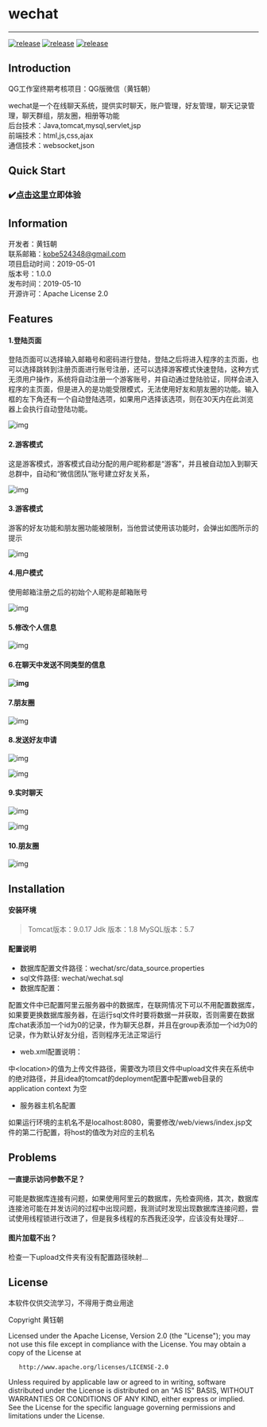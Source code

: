 # wechat

---------

[![release](https://img.shields.io/badge/release-1.0.0-green)](https://github.com/misterchaos/wechat/releases)
[![release](https://img.shields.io/badge/version-beta-orange)](https://github.com/misterchaos/wechat/releases)
[![release](https://img.shields.io/badge/build-passing-green)](https://github.com/misterchaos/wechat/releases)

## Introduction

QG工作室终期考核项目：QG版微信（黄钰朝）

wechat是一个在线聊天系统，提供实时聊天，账户管理，好友管理，聊天记录管理，聊天群组，朋友圈，相册等功能</br>
后台技术：Java,tomcat,mysql,servlet,jsp</br>
前端技术：html,js,css,ajax</br>
通信技术：websocket,json</br>

## Quick Start

### :heavy_check_mark:[点击这里](http://www.cxkball.club:9090/wechat/)立即体验

## Information

开发者：黄钰朝</br>
联系邮箱：<a href="mailto:kobe524348@gmail.com">kobe524348@gmail.com</a></br>
项目启动时间：2019-05-01</br>
版本号：1.0.0</br>
发布时间：2019-05-10</br>
开源许可：Apache License 2.0</br>

## Features

#### 1.登陆页面

登陆页面可以选择输入邮箱号和密码进行登陆，登陆之后将进入程序的主页面，也可以选择跳转到注册页面进行账号注册，还可以选择游客模式快速登陆，这种方式无须用户操作，系统将自动注册一个游客账号，并自动通过登陆验证，同样会进入程序的主页面，但是进入的是功能受限模式，无法使用好友和朋友圈的功能。输入框的左下角还有一个自动登陆选项，如果用户选择该选项，则在30天内在此浏览器上会执行自动登陆功能。


![img](https://github.com/misterchaos/wechat/blob/dev/wechat%E9%A1%B9%E7%9B%AE%E6%88%AA%E5%9B%BE/聊天功能.jpg)
 

#### 2.游客模式

这是游客模式，游客模式自动分配的用户昵称都是“游客”，并且被自动加入到聊天总群中，自动和“微信团队”账号建立好友关系，

![img](file:///C:/Users/MISTER~1/AppData/Local/Temp/msohtmlclip1/01/clip_image004.jpg)

#### 3.游客模式

游客的好友功能和朋友圈功能被限制，当他尝试使用该功能时，会弹出如图所示的提示

 

![img](file:///C:/Users/MISTER~1/AppData/Local/Temp/msohtmlclip1/01/clip_image006.jpg)

 

#### 4.用户模式

使用邮箱注册之后的初始个人昵称是邮箱账号

![img](file:///C:/Users/MISTER~1/AppData/Local/Temp/msohtmlclip1/01/clip_image008.jpg)

 

#### 5.修改个人信息

![img](file:///C:/Users/MISTER~1/AppData/Local/Temp/msohtmlclip1/01/clip_image010.jpg)

 

 

#### 6.在聊天中发送不同类型的信息

#### ![img](file:///C:/Users/MISTER~1/AppData/Local/Temp/msohtmlclip1/01/clip_image012.jpg)

 

#### 7.朋友圈

![img](file:///C:/Users/MISTER~1/AppData/Local/Temp/msohtmlclip1/01/clip_image014.jpg)

 

#### 8.发送好友申请

 

 

![img](file:///C:/Users/MISTER~1/AppData/Local/Temp/msohtmlclip1/01/clip_image016.jpg)

![img](file:///C:/Users/MISTER~1/AppData/Local/Temp/msohtmlclip1/01/clip_image018.jpg)

 

 

#### 9.实时聊天

![img](file:///C:/Users/MISTER~1/AppData/Local/Temp/msohtmlclip1/01/clip_image020.jpg)

![img](file:///C:/Users/MISTER~1/AppData/Local/Temp/msohtmlclip1/01/clip_image022.jpg)

 

 

 

#### 10.朋友圈

 

![img](file:///C:/Users/MISTER~1/AppData/Local/Temp/msohtmlclip1/01/clip_image024.jpg)

 

 

 

 

## Installation

#### 安装环境

> Tomcat版本：9.0.17
> Jdk 版本：1.8
> MySQL版本：5.7

#### 配置说明

- 数据库配置文件路径：wechat/src/data_source.properties
- sql文件路径: wechat/wechat.sql
- 数据库配置：

配置文件中已配置阿里云服务器中的数据库，在联网情况下可以不用配置数据库，如果要更换数据库服务器，在运行sql文件时要将数据一并获取，否则需要在数据库chat表添加一个id为0的记录，作为聊天总群，并且在group表添加一个id为0的记录，作为默认好友分组，否则程序无法正常运行

- web.xml配置说明：

<multipart-config>中\<location>的值为上传文件路径，需要改为项目文件中upload文件夹在系统中的绝对路径，并且idea的tomcat的deployment配置中配置web目录的application context 为空

- 服务器主机名配置

如果运行环境的主机名不是localhost:8080，需要修改/web/views/index.jsp文件的第二行配置，将host的值改为对应的主机名

## Problems

#### 一直提示访问参数不足？

可能是数据库连接有问题，如果使用阿里云的数据库，先检查网络，其次，数据库连接池可能在并发访问的过程中出现问题，我测试时发现出现数据库连接问题，尝试使用线程锁进行改进了，但是我多线程的东西我还没学，应该没有处理好...

#### 图片加载不出？

检查一下upload文件夹有没有配置路径映射...

## License

本软件仅供交流学习，不得用于商业用途

Copyright 黄钰朝 

   Licensed under the Apache License, Version 2.0 (the "License");
   you may not use this file except in compliance with the License.
   You may obtain a copy of the License at

       http://www.apache.org/licenses/LICENSE-2.0

   Unless required by applicable law or agreed to in writing, software
   distributed under the License is distributed on an "AS IS" BASIS,
   WITHOUT WARRANTIES OR CONDITIONS OF ANY KIND, either express or implied.
   See the License for the specific language governing permissions and
   limitations under the License.
